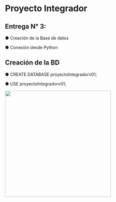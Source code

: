 # Proyecto Integrador

## Entrega N° 3:
● Creación de la Base de datos

● Conexión desde Python

## Creación de la BD

● CREATE DATABASE proyectoIntegradorv01;

● USE proyectoIntegradorv01;

<img src="https://github.com/gastonloco/Conexion_Bd_Python/blob/main/imagenes/bd_1.png" align="center" height="350">